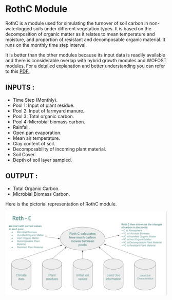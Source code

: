 # RothC Module

RothC is a module used for simulating the turnover of soil carbon in non-waterlogged soils under different vegetation types. It is based on the decomposition of organic matter as it relates to mean temperature and moisture, and proportion of resistant and decomposable organic material. It runs on the monthly time step interval.

It is better than the other modules because its input data is readily available and there is considerable overlap with hybrid growth modules and WOFOST modules. For a detailed explanation and better understanding you can refer to this [PDF.](https://www.verdeterreprod.fr/wp-content/uploads/2020/05/RothC_guide_WIN.pdf)

## INPUTS :

-   Time Step (Monthly).
-   Pool 1: Input of plant residue.
-   Pool 2: Input of farmyard manure.
-   Pool 3: Total organic carbon.
-   Pool 4: Microbial biomass carbon.
-   Rainfall.
-   Open pan evaporation.
-   Mean air temperature.
-   Clay content of soil.
-   Decomposability of incoming plant material.
-   Soil Cover.
-   Depth of soil layer sampled.

## OUTPUT :

-   Total Organic Carbon.
-   Microbial Biomass Carbon.


Here is the pictorial representation of RothC module.

![rothc](assets/RothC.png)
